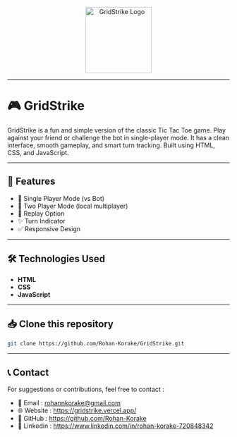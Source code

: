 <p align="center">
  <img src="https://ik.imagekit.io/ik0myx9mu/GridStrike/logo.png?updatedAt=1753526845148" alt="GridStrike Logo" width="150"/>
</p>

---

# 🎮 GridStrike

GridStrike is a fun and simple version of the classic Tic Tac Toe game. Play against your friend or challenge the bot in single-player mode. It has a clean interface, smooth gameplay, and smart turn tracking. Built using HTML, CSS, and JavaScript. 

---

## 🚀 Features 
- 🔁 Single Player Mode (vs Bot)
- 👥 Two Player Mode (local multiplayer)
- 🔄 Replay Option
- ✨ Turn Indicator
- ✅ Responsive Design

---

## 🛠️ Technologies Used

- **HTML**
- **CSS**
- **JavaScript**

---

## 📥 Clone this repository

```bash
git clone https://github.com/Rohan-Korake/GridStrike.git
```

---

## 📞 Contact
For suggestions or contributions, feel free to contact :
- 📧 Email : rohannkorake@gmail.com
- 🌐 Website : https://gridstrike.vercel.app/
- 📂 GitHub : https://github.com/Rohan-Korake
- 🔗 Linkedin : https://www.linkedin.com/in/rohan-korake-720848342
